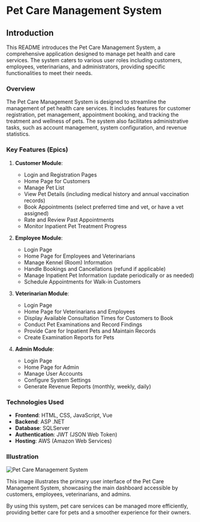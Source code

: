 # Pet Care Management System

## Introduction

This README introduces the Pet Care Management System, a comprehensive application designed to manage pet health and care services. The system caters to various user roles including customers, employees, veterinarians, and administrators, providing specific functionalities to meet their needs.

### Overview
The Pet Care Management System is designed to streamline the management of pet health care services. It includes features for customer registration, pet management, appointment booking, and tracking the treatment and wellness of pets. The system also facilitates administrative tasks, such as account management, system configuration, and revenue statistics.

### Key Features (Epics)
1. **Customer Module**:
   - Login and Registration Pages
   - Home Page for Customers
   - Manage Pet List
   - View Pet Details (including medical history and annual vaccination records)
   - Book Appointments (select preferred time and vet, or have a vet assigned)
   - Rate and Review Past Appointments
   - Monitor Inpatient Pet Treatment Progress

2. **Employee Module**:
   - Login Page
   - Home Page for Employees and Veterinarians
   - Manage Kennel (Room) Information
   - Handle Bookings and Cancellations (refund if applicable)
   - Manage Inpatient Pet Information (update periodically or as needed)
   - Schedule Appointments for Walk-in Customers

3. **Veterinarian Module**:
   - Login Page
   - Home Page for Veterinarians and Employees
   - Display Available Consultation Times for Customers to Book
   - Conduct Pet Examinations and Record Findings
   - Provide Care for Inpatient Pets and Maintain Records
   - Create Examination Reports for Pets

4. **Admin Module**:
   - Login Page
   - Home Page for Admin
   - Manage User Accounts
   - Configure System Settings
   - Generate Revenue Reports (monthly, weekly, daily)

### Technologies Used
- **Frontend**: HTML, CSS, JavaScript, Vue
- **Backend**: ASP .NET
- **Database**: SQLServer
- **Authentication**: JWT (JSON Web Token)
- **Hosting**: AWS (Amazon Web Services)



### Illustration
![Pet Care Management System](https://example.com/illustration.png) 

This image illustrates the primary user interface of the Pet Care Management System, showcasing the main dashboard accessible by customers, employees, veterinarians, and admins. 

By using this system, pet care services can be managed more efficiently, providing better care for pets and a smoother experience for their owners.
